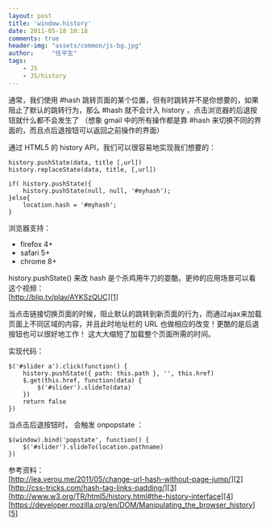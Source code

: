 ```yaml
---
layout: post
title: 'window.history'
date: 2011-05-18 10:18
comments: true
header-img: "assets/common/js-bg.jpg"
author:     "任平生"
tags:
    - JS
    - JS/history
---
```



通常，我们使用 #hash 跳转页面的某个位置，但有时跳转并不是你想要的，如果阻止了默认的跳转行为，那么 #hash 就不会计入 history ，点击浏览器的后退按钮就什么都不会发生了 （想象 gmail 中的所有操作都是靠 #hash 来切换不同的界面的，而且点后退按钮可以返回之前操作的界面）  
  
通过 HTML5 的 history API，我们可以很容易地实现我们想要的：  
  
```
history.pushState(data, title [,url])  
history.replaceState(data, title, [,url])  
```

```
if( history.pushState){  
	history.pushState(null, null, '#myhash');  
}else{  
	location.hash = '#myhash';  
}  
```

浏览器支持：  
  

* firefox 4+
* safari 5+
* chrome 8+

  
  
history.pushState() 来改 hash 是个杀鸡用牛刀的耍酷，更帅的应用场景可以看这个视频：  
[http://blip.tv/play/AYKSzQUC][1]  
  
当点击链接切换页面的时候，阻止默认的跳转到新页面的行为，而通过ajax来加载页面上不同区域的内容，并且此时地址栏的 URL 也做相应的改变！更酷的是后退按钮也可以很好地工作！ 这大大缩短了加载整个页面所需的时间。  
  
实现代码：  
  
```
$('#slider a').click(function() {  
	history.pushState({ path: this.path }, '', this.href)  
	$.get(this.href, function(data) {  
		$('#slider').slideTo(data)       
	})  
	return false   
})
```
  
  
当点击后退按钮时， 会触发 onpopstate ：  

```
$(window).bind('popstate', function() {  
	$('#slider').slideTo(location.pathname)  
})  
``` 
  
  
参考资料：  
[http://lea.verou.me/2011/05/change-url-hash-without-page-jump/][2]  
[http://css-tricks.com/hash-tag-links-padding/][3]  
[http://www.w3.org/TR/html5/history.html#the-history-interface][4]  
[https://developer.mozilla.org/en/DOM/Manipulating_the_browser_history][5]

[1]: http://blip.tv/play/AYKSzQUC
[2]: http://lea.verou.me/2011/05/change-url-hash-without-page-jump/
[3]: http://css-tricks.com/hash-tag-links-padding/
[4]: http://www.w3.org/TR/html5/history.html#the-history-interface
[5]: https://developer.mozilla.org/en/DOM/Manipulating_the_browser_history